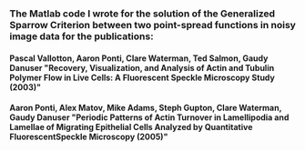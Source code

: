 ### The Matlab code I wrote for the solution of the Generalized Sparrow Criterion between two point-spread functions in noisy image data for the publications:

#### Pascal Vallotton, Aaron Ponti, Clare Waterman, Ted Salmon, Gaudy Danuser "Recovery, Visualization, and Analysis of Actin and Tubulin Polymer Flow in Live Cells: A Fluorescent Speckle Microscopy Study (2003)"

#### Aaron Ponti, Alex Matov, Mike Adams, Steph Gupton, Clare Waterman, Gaudy Danuser "Periodic Patterns of Actin Turnover in Lamellipodia and Lamellae of Migrating Epithelial Cells Analyzed by Quantitative FluorescentSpeckle Microscopy (2005)"


